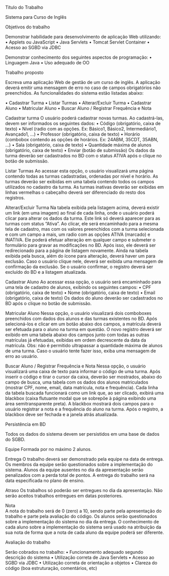 Título do Trabalho

Sistema para Curso de Inglês

Objetivos do trabalho

Demonstrar habilidade para desenvolvimento de aplicação Web utilizando:
•	Applets ou JavaScript
•	Java Servlets
•	Tomcat Servlet Container
•	Acesso ao SGBD via JDBC

Demonstrar conhecimento dos seguintes aspectos de programação:
•	Linguagem Java
•	Uso adequado de OO

Trabalho proposto


Escreva uma aplicação Web de gestão de um curso de inglês. A aplicação deverá emitir uma mensagem de erro no caso de campos obrigatórios não preenchidos. As funcionalidades do sistema estão listadas abaixo:

•	Cadastrar Turma
•	Listar Turmas
•	Alterar/Excluir Turma
•	Cadastrar Aluno
•	Matricular Aluno 
•	Buscar Aluno / Registrar Frequência e Nota

Cadastrar turma
O usuário poderá cadastrar novas turmas. Ao cadastrá-las, devem ser informados os seguintes dados:
•	Código (obrigatório, caixa de texto)
•	Nível (radio com as opções. Ex: Básico1, Básico2, Intermediário1, Avançado1, ...)
•	Professor (obrigatório, caixa de texto)
•	Horário (combobox contendo as opções de horários. Ex: 24ABM, 35CDT, 35ABN, ...)
•	Sala (obrigatório, caixa de texto)
•	Quantidade máxima de alunos (obrigatório, caixa de texto)
•	Enviar (botão de submissão)
Os dados da turma deverão ser cadastrados no BD com o status ATIVA após o clique no botão de submissão. 

Listar Turmas
Ao acessar esta opção, o usuário visualizará uma página contendo todas as turmas cadastradas, ordenadas por nível e horário. As turmas deverão ser exibidas em uma tabela contendo todos os campos utilizados no cadastro da turma. As turmas inativas deverão ser exibidas em linhas vermelhas  o cabeçalho deverá ser diferenciado do resto dos registros.

Alterar/Excluir Turma
Na tabela exibida pela listagem acima, deverá existir um link (em uma imagem) ao final de cada linha, onde o usuário poderá clicar para alterar os dados da turma. Este link só deverá aparecer para as turmas com status “Ativa”. Ao clicar, ele será encaminhado para a mesma tela de cadastro, mas com os valores preenchidos com a turma selecionada e com um campo a mais, um radio com as opções ATIVA (marcado) e INATIVA. Ele poderá efetuar alteração em qualquer campo e submeter o formulário para gravar as modificações no BD. Após isso, ele deverá ser redirecionado para a página de listagem novamente.
Ainda na tabela exibida pela busca, além do ícone para alteração, deverá haver um para exclusão. Caso o usuário clique nele, deverá ser exibida uma mensagem de confirmação da exclusão. Se o usuário confirmar, o registro deverá ser excluído do BD e a listagem atualizada.

Cadastrar Aluno
Ao acessar essa opção, o usuário será encaminhado para uma tela de cadastro de alunos, exibindo os seguintes campos:
•	CPF (obrigatório, caixa de texto)
•	Nome (obrigatório, caixa de texto)
•	Email (obrigatório, caixa de texto)
 Os dados do aluno deverão ser cadastrados no BD após o clique no botão de submissão. 

Matricular Aluno
Nessa opção, o usuário visualizará dois comboboxes preenchidos com dados dos alunos e das turmas existentes no BD. Após selecioná-los e clicar em um botão abaixo dos campos, a matrícula deverá ser efetuada para o aluno na turma em questão. O novo registro deverá ser exibido em uma tabela abaixo dos campos junto com todas as outras matrículas já efetuadas, exibidas em ordem decrescente da data da matrícula. Obs: não é permitido ultrapassar a quantidade máxima de alunos de uma turma. Caso o usuário tente fazer isso, exiba uma mensagem de erro ao usuário.

Buscar Aluno / Registrar Frequência e Nota
Nessa opção, o usuário visualizará uma caixa de texto para informar o código de uma turma. Após inserir o código e tirar o cursor da caixa, deverão ser mostrados, abaixo do campo de busca, uma tabela com os dados dos alunos matriculados (mostrar CPF, nome, email, data matrícula, nota e frequência).
Cada linha da tabela buscada funcionará como um link que, ao ser clicado, exibirá uma blackbox (caixa flutuante modal que se sobrepõe à página exibindo uma área semitransparente preta). A blackbox mostrará dois campos para o usuário registrar a nota e a frequência do aluno na turma. Após o registro, a blackbox deve ser fechada e a janela atrás atualizada.


Persistência em BD

Todos os dados do sistema devem ser persistidos em uma base de dados do SGBD.

Equipe
Formada por no máximo 2 alunos.
	
Entrega
O trabalho deverá ser demonstrado pela equipe na data de entrega. Os membros da equipe serão questionados sobre a implementação do sistema. Alunos da equipe ausentes no dia da apresentação serão penalizados com a perda total de pontos. A entrega do trabalho será na data especificada no plano de ensino.

Atraso
	Os trabalhos só poderão ser entregues no dia da apresentação. Não serão aceitos trabalhos entregues em datas posteriores.

Nota	
A nota do trabalho será de 0 (zero) a 10, sendo parte pela apresentação do trabalho e parte pela avaliação do código. Os alunos serão questionados sobre a implementação do sistema no dia da entrega. O conhecimento de cada aluno sobre a implementação do sistema será usado na atribuição da sua nota de forma que a nota de cada aluno da equipe poderá ser diferente.

Avaliação do trabalho

Serão cobrados no trabalho:
•	Funcionamento adequado segundo descrição do sistema
•	Utilização correta de Java Servlets
•	Acesso ao SGBD via JDBC
•	Utilização correta de orientação a objetos
•	Clareza do código (boa estruturação, comentários, etc)

